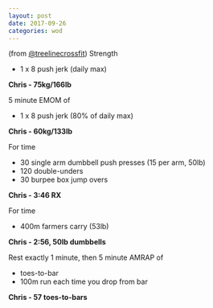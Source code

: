 ```yaml
---
layout: post
date: 2017-09-26
categories: wod
---
```


(from [@treelinecrossfit](http://www.treelinecrossfit.com)) Strength
- 1 x 8 push jerk (daily max)

**Chris - <span>75kg/166lb</span>**

5 minute EMOM of
- 1 x 8 push jerk (80% of daily max)

**Chris - <span>60kg/133lb</span>**

For time
- 30 single arm dumbbell push presses (15 per arm, 50lb)
- 120 double-unders
- 30 burpee box jump overs

**Chris - <span>3:46 RX</span>**

For time
- 400m farmers carry (53lb)

**Chris - <span>2:56, 50lb dumbbells</span>**

Rest exactly 1 minute, then 5 minute AMRAP of
- toes-to-bar
- 100m run each time you drop from bar

**Chris - <span>57 toes-to-bars</span>**
